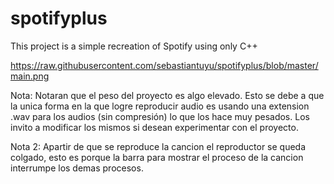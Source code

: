 # spotifyplus
This project is a simple recreation of Spotify using only C++

https://raw.githubusercontent.com/sebastiantuyu/spotifyplus/blob/master/main.png

Nota: Notaran que el peso del proyecto es algo elevado. Esto se debe a que la unica forma en la que logre reproducir audio
es usando una extension .wav para los audios (sin compresión) lo que los hace muy pesados. Los invito a modificar los mismos 
si desean experimentar con el proyecto.


Nota 2: Apartir de que se reproduce la cancion el reproductor se queda colgado, esto es porque la barra para mostrar el proceso de
la cancion interrumpe los demas procesos. 
